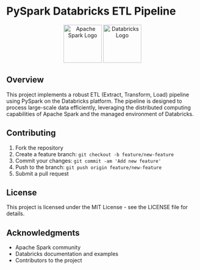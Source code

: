
# PySpark Databricks ETL Pipeline

<div align="center">
  <img src="https://spark.apache.org/images/spark-logo-trademark.png" alt="Apache Spark Logo" height="100">
  <img src="https://www.databricks.com/wp-content/uploads/2021/10/db-nav-logo.svg" alt="Databricks Logo" height="100">
</div>

## Overview

This project implements a robust ETL (Extract, Transform, Load) pipeline using PySpark on the Databricks platform. The pipeline is designed to process large-scale data efficiently, leveraging the distributed computing capabilities of Apache Spark and the managed environment of Databricks.

## Contributing

1. Fork the repository
2. Create a feature branch: `git checkout -b feature/new-feature`
3. Commit your changes: `git commit -am 'Add new feature'`
4. Push to the branch: `git push origin feature/new-feature`
5. Submit a pull request

## License

This project is licensed under the MIT License - see the LICENSE file for details.

## Acknowledgments

- Apache Spark community
- Databricks documentation and examples
- Contributors to the project